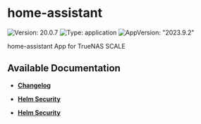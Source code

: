 # home-assistant

![Version: 20.0.7](https://img.shields.io/badge/Version-20.0.7-informational?style=flat-square) ![Type: application](https://img.shields.io/badge/Type-application-informational?style=flat-square) ![AppVersion: "2023.9.2"](https://img.shields.io/badge/AppVersion-"2023.9.2"-informational?style=flat-square)

home-assistant App for TrueNAS SCALE

## Available Documentation

- [**Changelog**](CHANGELOG)

- [**Helm Security**](container-security)

- [**Helm Security**](helm-security)

